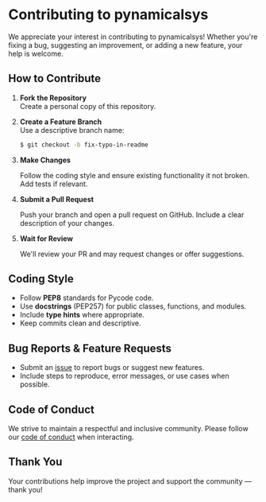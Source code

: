 # Contributing to pynamicalsys

We appreciate your interest in contributing to pynamicalsys! Whether you're fixing a bug, suggesting an improvement, or adding a new feature, your help is welcome.

## How to Contribute

1. **Fork the Repository**  
   Create a personal copy of this repository.

2. **Create a Feature Branch**  
   Use a descriptive branch name:

   ```bash
   $ git checkout -b fix-typo-in-readme
   ```

3. **Make Changes**

   Follow the coding style and ensure existing functionality it not broken. Add tests if relevant.

4. **Submit a Pull Request**

   Push your branch and open a pull request on GitHub. Include a clear description of your changes.

5. **Wait for Review**

   We'll review your PR and may request changes or offer suggestions.

## Coding Style

- Follow **PEP8** standards for Pycode code.
- Use **docstrings** (PEP257) for public classes, functions, and modules.
- Include **type hints** where appropriate.
- Keep commits clean and descriptive.

## Bug Reports & Feature Requests

- Submit an [issue](https://github.com/mrolims/pynamicalsys/issues) to report bugs or suggest new features.
- Include steps to reproduce, error messages, or use cases when possible.

## Code of Conduct

We strive to maintain a respectful and inclusive community. Please follow our [code of conduct](https://pynamicalsys.readthedocs.io/en/latest/) when interacting.

## Thank You

Your contributions help improve the project and support the community — thank you!
